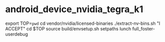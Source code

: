 # android_device_nvidia_tegra_k1
export TOP=`pwd`
cd vendor/nvidia/licensed-binaries
./extract-nv-bins.sh "I ACCEPT"
cd $TOP
source build/envsetup.sh
setpaths
lunch full_foster-userdebug
